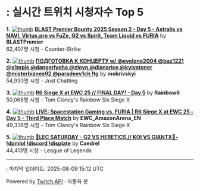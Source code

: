 # : 실시간 트위치 시청자수 Top 5

**1.** [![thumb](https://static-cdn.jtvnw.net/previews-ttv/live_user_blastpremier-320x180.jpg)](https://twitch.tv/BLASTPremier)
**[BLAST Premier Bounty 2025 Season 2 - Day 5 - Astralis vs NAVI, Virtus.pro vs FaZe, G2 vs Spirit, Team Liquid vs FURIA](https://twitch.tv/BLASTPremier)** by **BLASTPremier**<br>62,407명 시청  - Counter-Strike

**2.** [![thumb](https://static-cdn.jtvnw.net/previews-ttv/live_user_mokrivskyi-320x180.jpg)](https://twitch.tv/mokrivskyi)
**[ПОДГОТОВКА К КОНЦЕРТУ w/ @evelone2004 @baz1221 @s1mple @dangerlyoha @zloyn @dianarice @kyivstoner @misterbiznes92 @paradeev1ch !tg](https://twitch.tv/mokrivskyi)** by **mokrivskyi**<br>54,930명 시청  - Just Chatting

**3.** [![thumb](https://static-cdn.jtvnw.net/previews-ttv/live_user_rainbow6-320x180.jpg)](https://twitch.tv/Rainbow6)
**[R6 Siege X at EWC 25 // FINAL DAY!  - Day 5](https://twitch.tv/Rainbow6)** by **Rainbow6**<br>50,068명 시청  - Tom Clancy's Rainbow Six Siege X

**4.** [![thumb](https://static-cdn.jtvnw.net/previews-ttv/live_user_ewc_amazonarena_en-320x180.jpg)](https://twitch.tv/EWC_AmazonArena_EN)
**[LIVE:  Spacestation Gaming vs. FURIA | R6 Siege X at EWC 25 - Day 5 - Third Place Match](https://twitch.tv/EWC_AmazonArena_EN)** by **EWC_AmazonArena_EN**<br>49,336명 시청  - Tom Clancy's Rainbow Six Siege X

**5.** [![thumb](https://static-cdn.jtvnw.net/previews-ttv/live_user_caedrel-320x180.jpg)](https://twitch.tv/Caedrel)
**[🔴LEC SATURDAY - G2 VS HERETICS // KOI VS GIANTX🔴-  !dpmlol !discord !displate](https://twitch.tv/Caedrel)** by **Caedrel**<br>44,413명 시청  - League of Legends


---
: 마지막 업데이트: 2025-08-09 15:12 UTC

Powered by [Twitch API](https://dev.twitch.tv/docs/api/reference) · 자동화 봇